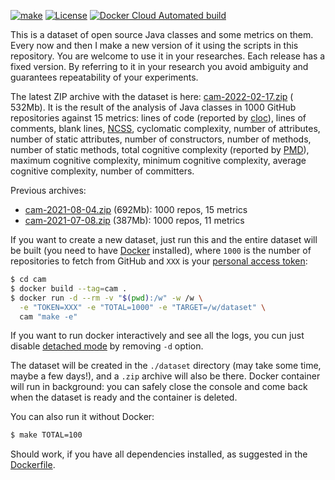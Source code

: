 [![make](https://github.com/yegor256/cam/actions/workflows/make.yml/badge.svg?branch=master)](https://github.com/yegor256/cam/actions/workflows/make.yml)
[![License](https://img.shields.io/badge/license-MIT-green.svg)](https://github.com/yegor256/ctors-vs-size/blob/master/LICENSE.txt)
[![Docker Cloud Automated build](https://img.shields.io/docker/cloud/automated/yegor256/cam)](https://hub.docker.com/r/yegor256/cam)

This is a dataset of open source Java classes and some metrics on them.
Every now and then I make a new version of it using the scripts
in this repository. You are welcome to use it in your researches.
Each release has a fixed version. By referring to it in your research
you avoid ambiguity and guarantees repeatability of your experiments.

The latest ZIP archive with the dataset is here:
[cam-2022-02-17.zip](https://github.com/yegor256/cam/releases/download/0.3.0/cam-2022-02-17.zip) (
532Mb).
It is the result of the analysis of Java classes in 1000 GitHub repositories
against
15 metrics:
lines of code (reported by [cloc](https://github.com/AlDanial/cloc)),
lines of comments,
blank lines,
[NCSS](https://stackoverflow.com/questions/5486983/what-does-ncss-stand-for),
cyclomatic complexity,
number of attributes,
number of static attributes,
number of constructors,
number of methods,
number of static methods,
total cognitive complexity (reported by [PMD](https://pmd.github.io/)),
maximum cognitive complexity,
minimum cognitive complexity,
average cognitive complexity,
number of committers.

Previous archives:

* [cam-2021-08-04.zip](https://github.com/yegor256/cam/releases/download/0.2.0/cam-2021-08-04.zip) 
  (692Mb): 1000 repos, 15 metrics
* [cam-2021-07-08.zip](https://github.com/yegor256/cam/releases/download/0.1.1/cam-2021-07-08.zip) 
  (387Mb): 1000 repos, 11 metrics

If you want to create a new dataset,
just run this and the entire dataset will be built
(you need to have [Docker](https://docs.docker.com/get-docker/) installed),
where `1000` is the number of repositories to fetch from GitHub
and `XXX` is
your [personal access token](https://docs.github.com/en/github/authenticating-to-github/keeping-your-account-and-data-secure/creating-a-personal-access-token):

```bash
$ cd cam
$ docker build --tag=cam .
$ docker run -d --rm -v "$(pwd):/w" -w /w \
  -e "TOKEN=XXX" -e "TOTAL=1000" -e "TARGET=/w/dataset" \
  cam "make -e"
```

If you want to run docker interactively and see all the logs, you cun just
disable [detached mode](https://docs.docker.com/language/golang/run-containers/#run-in-detached-mode)
by removing `-d` option.

The dataset will be created in the `./dataset` directory (may take some time,
maybe a few days!), and a `.zip` archive will also be there. Docker container
will
run in background: you can safely close the console and come back when the
dataset is ready and the container is deleted.

You can also run it without Docker:

```bash
$ make TOTAL=100
```

Should work, if you have all dependencies installed, as suggested in the
[Dockerfile](https://github.com/yegor256/cam/blob/master/Dockerfile).
